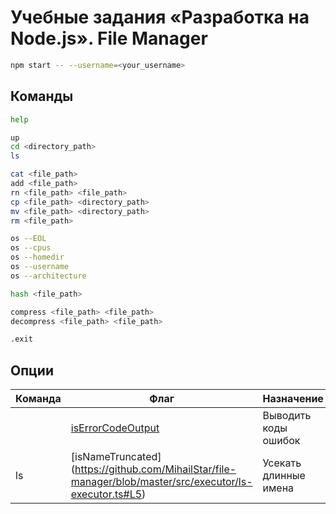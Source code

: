 # Учебные задания «Разработка на Node.js». File Manager

```bash
npm start -- --username=<your_username>
```

## Команды

```bash
help

up
cd <directory_path>
ls

cat <file_path>
add <file_path>
rn <file_path> <file_path>
cp <file_path> <directory_path>
mv <file_path> <directory_path>
rm <file_path>

os --EOL
os --cpus
os --homedir
os --username
os --architecture

hash <file_path>

compress <file_path> <file_path>
decompress <file_path> <file_path>

.exit
```

## Опции

| Команда | Флаг                                                                                                      | Назначение            | Тип     | Умолчание |
| ------- | --------------------------------------------------------------------------------------------------------- | --------------------- | ------- | --------- |
|         | [isErrorCodeOutput](https://github.com/MihailStar/file-manager/blob/master/src/handle-input.ts#L8)        | Выводить коды ошибок  | boolean | true      |
| ls      | [isNameTruncated] (https://github.com/MihailStar/file-manager/blob/master/src/executor/ls-executor.ts#L5) | Усекать длинные имена | boolean | true      |
